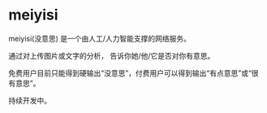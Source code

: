 # meiyisi
meiyisi(没意思) 是一个由人工/人力智能支撑的网络服务。

通过对上传图片或文字的分析，
告诉你她/他/它是否对你有意思。

免费用户目前只能得到硬输出“没意思”，付费用户可以得到输出“有点意思”或“很有意思”。

持续开发中。

